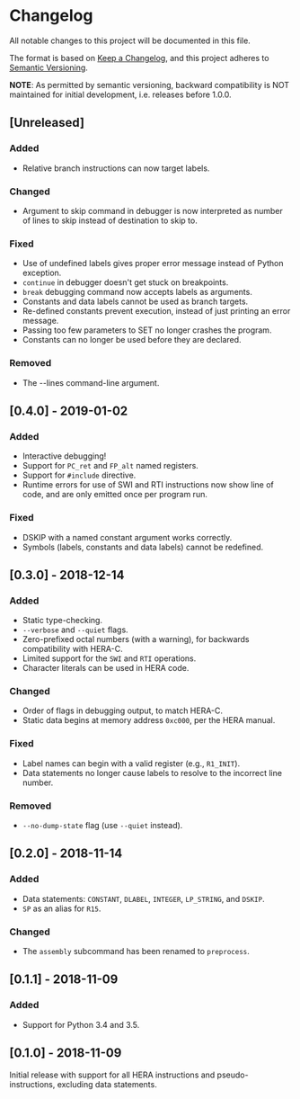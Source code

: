 # Changelog
All notable changes to this project will be documented in this file.

The format is based on [Keep a Changelog](https://keepachangelog.com/en/1.0.0/), and this project adheres to [Semantic Versioning](https://semver.org/spec/v2.0.0.html).

**NOTE**: As permitted by semantic versioning, backward compatibility is NOT maintained for initial development, i.e. releases before 1.0.0.

## [Unreleased]
### Added
- Relative branch instructions can now target labels.

### Changed
- Argument to skip command in debugger is now interpreted as number of lines to skip instead of destination to skip to.

### Fixed
- Use of undefined labels gives proper error message instead of Python exception.
- `continue` in debugger doesn't get stuck on breakpoints.
- `break` debugging command now accepts labels as arguments.
- Constants and data labels cannot be used as branch targets.
- Re-defined constants prevent execution, instead of just printing an error message.
- Passing too few parameters to SET no longer crashes the program.
- Constants can no longer be used before they are declared.

### Removed
- The --lines command-line argument.


## [0.4.0] - 2019-01-02
### Added
- Interactive debugging!
- Support for `PC_ret` and `FP_alt` named registers.
- Support for `#include` directive.
- Runtime errors for use of SWI and RTI instructions now show line of code, and are only emitted once per program run.

### Fixed
- DSKIP with a named constant argument works correctly.
- Symbols (labels, constants and data labels) cannot be redefined.


## [0.3.0] - 2018-12-14
### Added
- Static type-checking.
- `--verbose` and `--quiet` flags.
- Zero-prefixed octal numbers (with a warning), for backwards compatibility with HERA-C.
- Limited support for the `SWI` and `RTI` operations.
- Character literals can be used in HERA code.

### Changed
- Order of flags in debugging output, to match HERA-C.
- Static data begins at memory address `0xc000`, per the HERA manual.

### Fixed
- Label names can begin with a valid register (e.g., `R1_INIT`).
- Data statements no longer cause labels to resolve to the incorrect line number.

### Removed
- `--no-dump-state` flag (use `--quiet` instead).


## [0.2.0] - 2018-11-14
### Added
- Data statements: `CONSTANT`, `DLABEL`, `INTEGER`, `LP_STRING`, and `DSKIP`.
- `SP` as an alias for `R15`.

### Changed
- The `assembly` subcommand has been renamed to `preprocess`.


## [0.1.1] - 2018-11-09
### Added
- Support for Python 3.4 and 3.5.


## [0.1.0] - 2018-11-09
Initial release with support for all HERA instructions and pseudo-instructions, excluding data statements.

